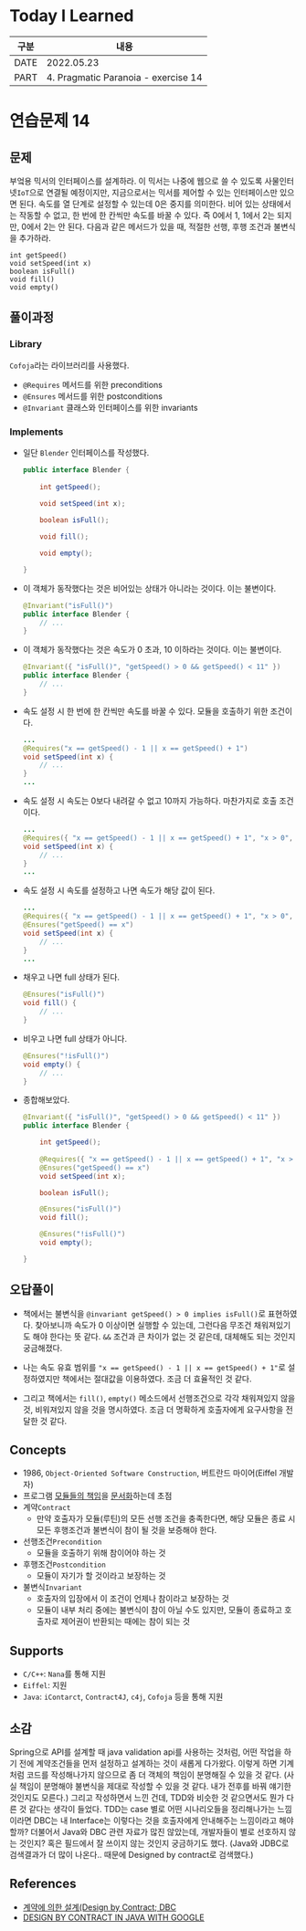 # Today I Learned
| 구분  | 내용                                 |
|------|-------------------------------------|
| DATE | 2022.05.23                          |
| PART | 4. Pragmatic Paranoia - exercise 14 |


# 연습문제 14
## 문제
부엌용 믹서의 인터페이스를 설계하라. 이 믹서는 나중에 웹으로 쓸 수 있도록 사물인터넷`IoT`으로 연결될 예정이지만, 지금으로서는 믹서를 제어할 수 있는 인터페이스만 있으면 된다. 속도를 열 단계로 설정할 수 있는데 0은 중지를 의미한다. 비어 있는 상태에서는 작동할 수 없고, 한 번에 한 칸씩만 속도를 바꿀 수 있다. 즉 0에서 1, 1에서 2는 되지만, 0에서 2는 안 된다. 다음과 같은 메서드가 있을 때, 적절한 선행, 후행 조건과 불변식을 추가하라. 
```
int getSpeed()
void setSpeed(int x)
boolean isFull()
void fill()
void empty()
```


## 풀이과정
### Library
`Cofoja`라는 라이브러리를 사용했다. 
- `@Requires` 메서드를 위한 preconditions
- `@Ensures` 메서드를 위한 postconditions
- `@Invariant` 클래스와 인터페이스를 위한 invariants

### Implements 
* 일단 `Blender` 인터페이스를 작성했다. 
    ```java
    public interface Blender {
        
        int getSpeed();
        
        void setSpeed(int x);

        boolean isFull();

        void fill();

        void empty();

    }
    ```

* 이 객체가 동작했다는 것은 비어있는 상태가 아니라는 것이다. 이는 불변이다. 
    ```java
    @Invariant("isFull()")
    public interface Blender {
        // ...
    }
    ```

* 이 객체가 동작했다는 것은 속도가 0 초과, 10 이하라는 것이다. 이는 불변이다. 
    ```java
    @Invariant({ "isFull()", "getSpeed() > 0 && getSpeed() < 11" })
    public interface Blender {
        // ...
    }
    ```

* 속도 설정 시 한 번에 한 칸씩만 속도를 바꿀 수 있다. 모듈을 호출하기 위한 조건이다. 
    ```java
    ...
    @Requires("x == getSpeed() - 1 || x == getSpeed() + 1")
    void setSpeed(int x) {
        // ...
    }
    ...
    ```

* 속도 설정 시 속도는 0보다 내려갈 수 없고 10까지 가능하다. 마찬가지로 호출 조건이다. 
    ```java
    ...
    @Requires({ "x == getSpeed() - 1 || x == getSpeed() + 1", "x > 0", "x < 11" })
    void setSpeed(int x) {
        // ...
    }
    ...
    ```

* 속도 설정 시 속도를 설정하고 나면 속도가 해당 값이 된다. 
    ```java
    ...
    @Requires({ "x == getSpeed() - 1 || x == getSpeed() + 1", "x > 0", "x < 11" })
    @Ensures("getSpeed() == x")
    void setSpeed(int x) { 
        // ...
    }
    ...
    ```

* 채우고 나면 full 상태가 된다. 
    ```java
    @Ensures("isFull()")
    void fill() { 
        // ...
    }
    ```

* 비우고 나면 full 상태가 아니다. 
    ```java
    @Ensures("!isFull()")
    void empty() {
        // ...
    }
    ```

* 종합해보았다. 
    ```java
    @Invariant({ "isFull()", "getSpeed() > 0 && getSpeed() < 11" })
    public interface Blender {

        int getSpeed();
        
        @Requires({ "x == getSpeed() - 1 || x == getSpeed() + 1", "x > 0", "x < 11" })
        @Ensures("getSpeed() == x")
        void setSpeed(int x);

        boolean isFull();

        @Ensures("isFull()")
        void fill();

        @Ensures("!isFull()")
        void empty();

    }
    ```


## 오답풀이
* 책에서는 불변식을  `@invariant getSpeed() > 0 implies isFull()`로 표현하였다. 찾아보니까 속도가 0 이상이면 실행할 수 있는데, 그런다음 무조건 채워져있기도 해야 한다는 뜻 같다. `&&` 조건과 큰 차이가 없는 것 같은데, 대체해도 되는 것인지 궁금해졌다. 

* 나는 속도 유효 범위를 `"x == getSpeed() - 1 || x == getSpeed() + 1"`로 설정하였지만 책에서는 절대값을 이용하였다. 조금 더 효율적인 것 같다. 

* 그리고 책에서는 `fill()`, `empty()` 메소드에서 선행조건으로 각각 채워져있지 않을 것, 비워져있지 않을 것을 명시하였다. 조금 더 명확하게 호출자에게 요구사항을 전달한 것 같다. 


## Concepts
* 1986, `Object-Oriented Software Construction`, 버트란드 마이어(Eiffel 개발자)
* 프로그램 <u>모듈들의 책임</u>을 <u>문서화</u>하는데 초점
* 계약`Contract`
  * 만약 호출자가 모듈(루틴)의 모든 선행 조건을 충족한다면, 해당 모듈은 종료 시 모든 후행조건과 불변식이 참이 될 것을 보증해야 한다. 
* 선행조건`Precondition`
  * 모듈을 호출하기 위해 참이어야 하는 것 
* 후행조건`Postcondition`
  * 모듈이 자기가 할 것이라고 보장하는 것
* 불변식`Invariant`
  * 호출자의 입장에서 이 조건이 언제나 참이라고 보장하는 것
  * 모듈이 내부 처리 중에는 불변식이 참이 아닐 수도 있지만, 모듈이 종료하고 호출자로 제어권이 반환되는 때에는 참이 되는 것 


## Supports
* `C/C++`: `Nana`를 통해 지원
* `Eiffel`: 지원
* `Java`: `iContarct`, `Contract4J`, `c4j`, `Cofoja` 등을 통해 지원


## 소감
Spring으로 API를 설계할 때 java validation api를 사용하는 것처럼, 어떤 작업을 하기 전에 계약조건들을 먼저 설정하고 설계하는 것이 새롭게 다가왔다. 이렇게 하면 기계처럼 코드를 작성해나가지 않으므로 좀 더 객체의 책임이 분명해질 수 있을 것 같다. (사실 책임이 분명해야 불변식을 제대로 작성할 수 있을 것 같다. 내가 전후를 바꿔 얘기한 것인지도 모른다.) 그리고 작성하면서 느낀 건데, TDD와 비슷한 것 같으면서도 뭔가 다른 것 같다는 생각이 들었다. TDD는 case 별로 어떤 시나리오들을 정리해나가는 느낌이라면 DBC는 내 Interface는 이렇다는 것을 호출자에게 안내해주는 느낌이라고 해야 할까? 더불어서 Java와 DBC 관련 자료가 많진 않았는데, 개발자들이 별로 선호하지 않는 것인지? 혹은 필드에서 잘 쓰이지 않는 것인지 궁금하기도 했다. (Java와 JDBC로 검색결과가 더 많이 나온다.. 때문에 Designed by contract로 검색했다.) 


## References
* [계약에 의한 설계(Design by Contract; DBC](https://kevinx64.net/198)
* [DESIGN BY CONTRACT IN JAVA WITH GOOGLE](https://objectcomputing.com/resources/publications/sett/september-2011-design-by-contract-in-java-with-google)
